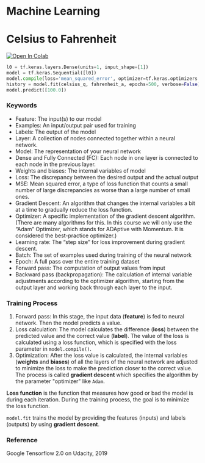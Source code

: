 # Machine Learning

# Celsius to Fahrenheit

[![Open In Colab](https://colab.research.google.com/assets/colab-badge.svg)](https://colab.research.google.com/github/chunchiehliang/MachineLearning/blob/master/Celsius_to_Fahrenheit.ipynb)


```python
l0 = tf.keras.layers.Dense(units=1, input_shape=[1]) 
model = tf.keras.Sequential([l0])
model.compile(loss='mean_squared_error', optimizer=tf.keras.optimizers.Adam(0.1))
history = model.fit(celsius_q, fahrenheit_a, epochs=500, verbose=False)
model.predict([100.0])
```

### Keywords
- Feature: The input(s) to our model
- Examples: An input/output pair used for training
- Labels: The output of the model
- Layer: A collection of nodes connected together within a neural network.
- Model: The representation of your neural network
- Dense and Fully Connected (FC): Each node in one layer is connected to each node in the previous layer.
- Weights and biases: The internal variables of model
- Loss: The discrepancy between the desired output and the actual output
- MSE: Mean squared error, a type of loss function that counts a small number of large discrepancies as worse than a large number of small ones.
- Gradient Descent: An algorithm that changes the internal variables a bit at a time to gradually reduce the loss function.
- Optimizer: A specific implementation of the gradient descent algorithm. (There are many algorithms for this. In this course we will only use the “Adam” Optimizer, which stands for ADAptive with Momentum. It is considered the best-practice optimizer.)
- Learning rate: The “step size” for loss improvement during gradient descent.
- Batch: The set of examples used during training of the neural network
- Epoch: A full pass over the entire training dataset
- Forward pass: The computation of output values from input
- Backward pass (backpropagation): The calculation of internal variable adjustments according to the optimizer algorithm, starting from the output layer and working back through each layer to the input.

### Training Process
1. Forward pass: In this stage, the input data (**feature**) is fed to neural network. Then the model predicts a value.
2. Loss calculation: The model calculates the difference (**loss**) between the predicted value and the correct value (**label**). The value of the loss is calculated using a loss function, which is specified with the loss parameter in ```model.compile()```.
3. Optimization: After the loss value is calculated, the internal variables (**weights** and **biases**) of all the layers of the neural network are adjusted to minimize the loss to make the prediction closer to the correct value. The process is called **gradient descent** which specifies the algorithm by the parameter "optimizer" like ```Adam```.


**Loss function** is the function that measures how good or bad the model is during each iteration. During the training process, the goal is to minimize the loss function.

```model.fit``` trains the model by providing the features (inputs) and labels (outputs) by using **gradient descent**.






### Reference
Google Tensorflow 2.0 on Udacity, 2019

